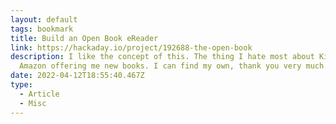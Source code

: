 ```yaml
---
layout: default
tags: bookmark
title: Build an Open Book eReader
link: https://hackaday.io/project/192688-the-open-book
description: I like the concept of this. The thing I hate most about Kindle is
  Amazon offering me new books. I can find my own, thank you very much.
date: 2022-04-12T18:55:40.467Z
type:
  - Article
  - Misc
---
```

